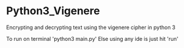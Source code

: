 # Python3_Vigenere
Encrypting and decrypting text using the vigenere cipher in python 3

To run on terminal 'python3 main.py'
Else using any ide is just hit 'run' 
